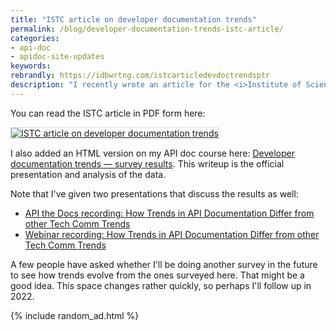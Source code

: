 ```yaml
---
title: "ISTC article on developer documentation trends"
permalink: /blog/developer-documentation-trends-istc-article/
categories:
- api-doc
- apidoc-site-updates
keywords:
rebrandly: https://idbwrtng.com/istcarticledevdoctrendsptr
description: "I recently wrote an article for the <i>Institute of Scientific Technical Communicators</i> (ISTC) magazine <i>Communicator</i> called 'Developer documentation trends: How developer documentation trends differ from general technical communication trends.' This article provides the official writeup and analysis from the developer documentation survey that I conducted at the beginning of the year."
---
```


You can read the ISTC article in PDF form here:

<a class="noCrossref" href="https://s3.us-west-1.wasabisys.com/idbwmedia.com/images/api/istc2020_devdoctrends.pdf"><img src="https://s3.us-west-1.wasabisys.com/idbwmedia.com/images/api/istccoverthumb2020.png" alt="ISTC article on developer documentation trends" style="border: 1px solid #dedede;"/></a>

I also added an HTML version on my API doc course here: [Developer documentation trends — survey results](https://idratherbewriting.com/learnapidoc/docapis_trends.html#developer-documentation-trends-how-developer-documentation-trends-differ-from-general-technical-communication-trends). This writeup is the official presentation and analysis of the data.

Note that I've given two presentations that discuss the results as well:

* [API the Docs recording: How Trends in API Documentation Differ from other Tech Comm Trends](https://idratherbewriting.com/blog/api-the-docs-virtual-series-fifth-edition-api-doc-trends-design/#api-the-docs-virtual-series)
* [Webinar recording: How Trends in API Documentation Differ from other Tech Comm Trends](https://idratherbewriting.com/blog/upcoming-webinar-trends-api-docs-differ-from-other-trends/)

A few people have asked whether I'll be doing another survey in the future to see how trends evolve from the ones surveyed here. That might be a good idea. This space changes rather quickly, so perhaps I'll follow up in 2022.

{% include random_ad.html %}
